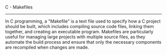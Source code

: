 C - Makefiles

--------------------------------------------------
In C programming, a "Makefile" is a text file used to specify how a C project should be built, which includes compiling source code files, linking them together, and creating an executable program. Makefiles are particularly useful for managing large projects with multiple source files, as they automate the build process and ensure that only the necessary components are recompiled when changes are made.
